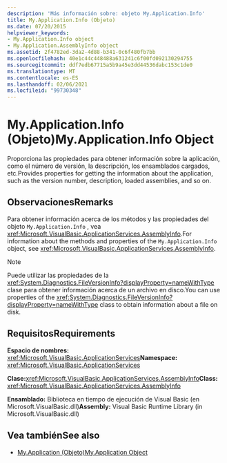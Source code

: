 ```yaml
---
description: 'Más información sobre: objeto My.Application.Info'
title: My.Application.Info (Objeto)
ms.date: 07/20/2015
helpviewer_keywords:
- My.Application.Info object
- My.Application.AssemblyInfo object
ms.assetid: 2f4782ed-3da2-4d88-b341-0c6f480fb7bb
ms.openlocfilehash: 40e1c44c448488a631241c6f00fd092130294755
ms.sourcegitcommit: ddf7edb67715a5b9a45e3dd44536dabc153c1de0
ms.translationtype: MT
ms.contentlocale: es-ES
ms.lasthandoff: 02/06/2021
ms.locfileid: "99730348"
---
```

# <a name="myapplicationinfo-object"></a><span data-ttu-id="20a8a-103">My.Application.Info (Objeto)</span><span class="sxs-lookup"><span data-stu-id="20a8a-103">My.Application.Info Object</span></span>

<span data-ttu-id="20a8a-104">Proporciona las propiedades para obtener información sobre la aplicación, como el número de versión, la descripción, los ensamblados cargados, etc.</span><span class="sxs-lookup"><span data-stu-id="20a8a-104">Provides properties for getting the information about the application, such as the version number, description, loaded assemblies, and so on.</span></span>  
  
## <a name="remarks"></a><span data-ttu-id="20a8a-105">Observaciones</span><span class="sxs-lookup"><span data-stu-id="20a8a-105">Remarks</span></span>  

 <span data-ttu-id="20a8a-106">Para obtener información acerca de los métodos y las propiedades del objeto `My.Application.Info` , vea <xref:Microsoft.VisualBasic.ApplicationServices.AssemblyInfo>.</span><span class="sxs-lookup"><span data-stu-id="20a8a-106">For information about the methods and properties of the `My.Application.Info` object, see <xref:Microsoft.VisualBasic.ApplicationServices.AssemblyInfo>.</span></span>  
  
> [!NOTE]
> <span data-ttu-id="20a8a-107">Puede utilizar las propiedades de la <xref:System.Diagnostics.FileVersionInfo?displayProperty=nameWithType> clase para obtener información acerca de un archivo en disco.</span><span class="sxs-lookup"><span data-stu-id="20a8a-107">You can use properties of the <xref:System.Diagnostics.FileVersionInfo?displayProperty=nameWithType> class to obtain information about a file on disk.</span></span>  
  
## <a name="requirements"></a><span data-ttu-id="20a8a-108">Requisitos</span><span class="sxs-lookup"><span data-stu-id="20a8a-108">Requirements</span></span>  

 <span data-ttu-id="20a8a-109">**Espacio de nombres:** <xref:Microsoft.VisualBasic.ApplicationServices></span><span class="sxs-lookup"><span data-stu-id="20a8a-109">**Namespace:** <xref:Microsoft.VisualBasic.ApplicationServices></span></span>  
  
 <span data-ttu-id="20a8a-110">**Clase:**<xref:Microsoft.VisualBasic.ApplicationServices.AssemblyInfo></span><span class="sxs-lookup"><span data-stu-id="20a8a-110">**Class:** <xref:Microsoft.VisualBasic.ApplicationServices.AssemblyInfo></span></span>  
  
 <span data-ttu-id="20a8a-111">**Ensamblado:** Biblioteca en tiempo de ejecución de Visual Basic (en Microsoft.VisualBasic.dll)</span><span class="sxs-lookup"><span data-stu-id="20a8a-111">**Assembly:** Visual Basic Runtime Library (in Microsoft.VisualBasic.dll)</span></span>  
  
## <a name="see-also"></a><span data-ttu-id="20a8a-112">Vea también</span><span class="sxs-lookup"><span data-stu-id="20a8a-112">See also</span></span>

- [<span data-ttu-id="20a8a-113">My.Application (Objeto)</span><span class="sxs-lookup"><span data-stu-id="20a8a-113">My.Application Object</span></span>](my-application-object.md)
